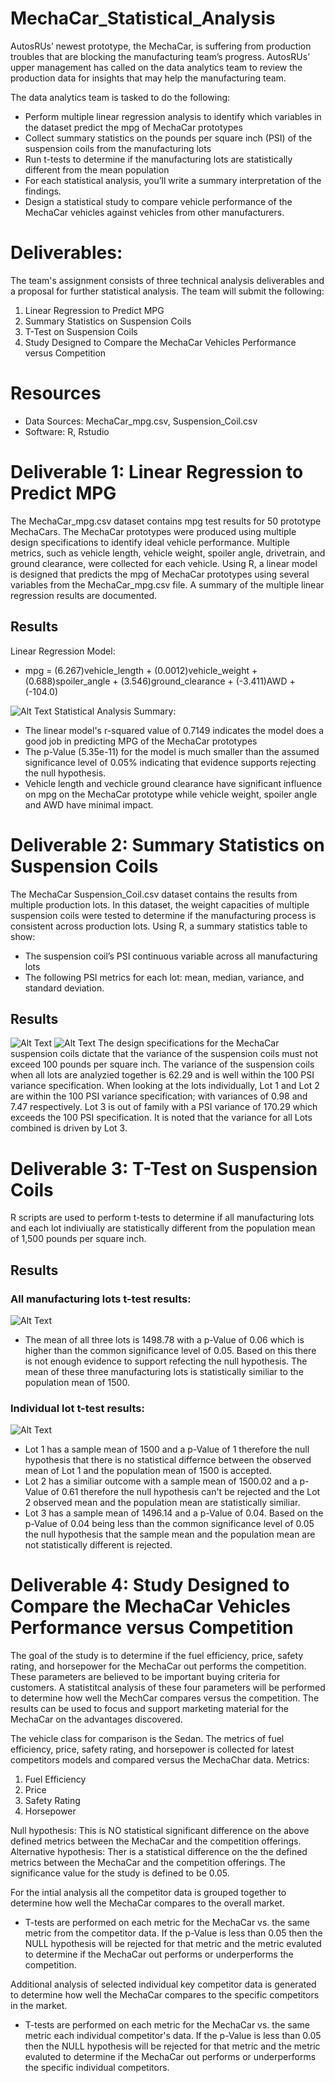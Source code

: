 # MechaCar_Statistical_Analysis

AutosRUs’ newest prototype, the MechaCar, is suffering from production troubles that are blocking the manufacturing team’s progress. 
AutosRUs’ upper management has called on the data analytics team to review the production data for insights that may help the manufacturing team.

The data analytics team is tasked to do the following:

- Perform multiple linear regression analysis to identify which variables in the dataset predict the mpg of MechaCar prototypes
- Collect summary statistics on the pounds per square inch (PSI) of the suspension coils from the manufacturing lots
- Run t-tests to determine if the manufacturing lots are statistically different from the mean population
- For each statistical analysis, you’ll write a summary interpretation of the findings.
- Design a statistical study to compare vehicle performance of the MechaCar vehicles against vehicles from other manufacturers. 

# Deliverables:

The team's assignment consists of three technical analysis deliverables and a proposal for further statistical analysis.  The team will submit the following:
1.  Linear Regression to Predict MPG
2.  Summary Statistics on Suspension Coils
3.  T-Test on Suspension Coils
4.  Study Designed to Compare the MechaCar Vehicles Performance versus Competition 

# Resources

- Data Sources: MechaCar_mpg.csv, Suspension_Coil.csv
- Software: R, Rstudio

# Deliverable 1: Linear Regression to Predict MPG

The MechaCar_mpg.csv dataset contains mpg test results for 50 prototype MechaCars. The MechaCar prototypes were produced using multiple design specifications to identify ideal vehicle performance. Multiple metrics, such as vehicle length, vehicle weight, spoiler angle, drivetrain, and ground clearance, were collected for each vehicle. Using R, a linear model is designed that predicts the mpg of MechaCar prototypes using several variables from the MechaCar_mpg.csv file. A summary of the multiple linear regression results are documented.

## Results

Linear Regression Model:
- mpg = (6.267)vehicle_length + (0.0012)vehicle_weight + (0.688)spoiler_angle + (3.546)ground_clearance + (-3.411)AWD + (-104.0)

![Alt Text](https://github.com/syoder821/MechaCar_Statistical_Analysis/blob/main/Resources/Images/Del_1_Linear_Regression.png)
Statistical Analysis Summary:
- The linear model's r-squared value of 0.7149 indicates the model does a good job in predicting MPG of the MechaCar prototypes 
- The p-Value (5.35e-11) for the model is much smaller than the assumed significance level of 0.05% indicating that evidence supports rejecting the null hypothesis.  
- Vehicle length and vechicle ground clearance have significant influence on mpg on the MechaCar prototype while vehicle weight, spoiler angle and AWD have minimal impact. 

# Deliverable 2: Summary Statistics on Suspension Coils

The MechaCar Suspension_Coil.csv dataset contains the results from multiple production lots. In this dataset, the weight capacities of multiple suspension coils were tested to determine if the manufacturing process is consistent across production lots. Using R, a summary statistics table to show:
- The suspension coil’s PSI continuous variable across all manufacturing lots
- The following PSI metrics for each lot: mean, median, variance, and standard deviation.

## Results
![Alt Text](https://github.com/syoder821/MechaCar_Statistical_Analysis/blob/main/Resources/Images/Del_2_Suspension_DF.png)
![Alt Text](https://github.com/syoder821/MechaCar_Statistical_Analysis/blob/main/Resources/Images/Del_2_Suspension_coils.png)
The design specifications for the MechaCar suspension coils dictate that the variance of the suspension coils must not exceed 100 pounds per square inch. 
The variance of the suspension coils when all lots are analyzied together is 62.29 and is well within the 100 PSI variance specification.  When looking at the lots individually, Lot 1 and Lot 2 are within the 100 PSI variance specification; with variances of 0.98 and 7.47 respectively.  Lot 3 is out of family with a PSI variance of 170.29 which exceeds the 100 PSI specification.  It is noted that the variance for all Lots combined is driven by Lot 3. 

# Deliverable 3: T-Test on Suspension Coils

R scripts are used to perform t-tests to determine if all manufacturing lots and each lot indiviually are statistically different from the population mean of 1,500 pounds per square inch.

## Results
### All manufacturing lots t-test results:
![Alt Text](https://github.com/syoder821/MechaCar_Statistical_Analysis/blob/main/Resources/Images/Del_3_ttest_all_lots.png)
- The mean of all three lots is 1498.78 with a p-Value of 0.06 which is higher than the common significance level of 0.05.  Based on this there is not enough evidence to support refecting the null hypothesis.  The mean of these three manufacturing lots is statistically similiar to the population mean of 1500.

### Individual lot t-test results:
![Alt Text](https://github.com/syoder821/MechaCar_Statistical_Analysis/blob/main/Resources/Images/Del_3_ttest_ind_lots.png)
- Lot 1 has a sample mean of 1500 and a p-Value of 1 therefore the null hypothesis that there is no statistical differnce between the observed mean of Lot 1 and the population mean of 1500 is accepted. 
- Lot 2 has a similiar outcome with a sample mean of 1500.02 and a p-Value of 0.61 therefore the null hypothesis can't be rejected and the Lot 2 observed mean and the population mean are statistically similiar.
- Lot 3 has a sample mean of 1496.14 and a p-Value of 0.04.  Based on the p-Value of 0.04 being less than the common significance level of 0.05 the null hypothesis that the sample mean and the population mean are not statistically different is rejected.  

# Deliverable 4: Study Designed to Compare the MechaCar Vehicles Performance versus Competition 
The goal of the study is to determine if the fuel efficiency, price, safety rating, and horsepower for the MechaCar out performs the competition.  These parameters are believed to be important buying criteria for customers.   A statistitcal analysis of these four parameters will be performed to determine how well the MechCar compares versus the competition. The results can be used to focus and support marketing material for the MechaCar on the advantages discovered. 

The vehicle class for comparison is the Sedan.  The metrics of fuel efficiency, price, safety rating, and horsepower is collected for latest competitors models and compared versus the MechaChar data. Metrics:
1. Fuel Efficiency 
2. Price
3. Safety Rating
4. Horsepower

Null hypothesis: This is NO statistical significant difference on the above defined metrics between the MechaCar and the competition offerings.
Alternative hypothesis: Ther is a statistical difference on the the defined metrics between the MechaCar and the competition offerings. 
The significance value for the study is defined to be 0.05.

For the intial analysis all the competitor data is grouped together to determine how well the MechaCar compares to the overall market.  
- T-tests are performed on each metric for the MechaCar vs. the same metric from the competitor data.  If the p-Value is less than 0.05 then the NULL hypothesis will be rejected for that metric and the metric evaluted to determine if the MechaCar out performs or underperforms the competition.  

Additional analysis of selected individual key competitor data is generated to determine how well the MechaCar compares to the specific competitors in the market.  
- T-tests are performed on each metric for the MechaCar vs. the same metric each individual competitor's data.  If the p-Value is less than 0.05 then the NULL hypothesis will be rejected for that metric and the metric evaluted to determine if the MechaCar out performs or underperforms the specific individual competitors.

